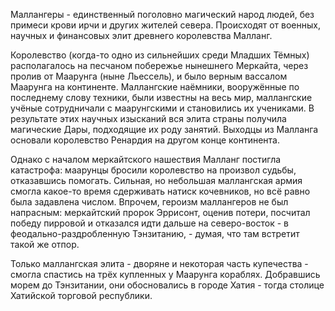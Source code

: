 Маллангеры - единственный поголовно магический народ людей, без примеси крови ирчи и других жителей севера. Происходят от военных, научных и финансовых элит древнего королевства Малланг.

Королевство (когда-то одно из сильнейших среди Младших Тёмных) располагалось на песчаном побережье нынешнего Меркайта, через пролив от Маарунга (ныне Льессель), и было верным вассалом Маарунга на континенте. Маллангские наёмники, вооружённые по последнему слову техники, были известны на весь мир, маллангские учёные сотрудничали с маарунгскими и становились их учениками. В результате этих научных изысканий вся элита страны получила магические Дары, подходящие их роду занятий. Выходцы из Малланга основали королевство Ренардия на другом конце континента.

Однако с началом меркайтского нашествия Малланг постигла катастрофа: маарунцы бросили королевство на произвол судьбы, отказавшись помогать. Сильная, но небольшая маллангская армия смогла какое-то время сдерживать натиск кочевников, но всё равно была задавлена числом. Впрочем, героизм маллангеров не был напрасным: меркайтский пророк Эррисонт, оценив потери, посчитал победу пирровой и отказался идти дальше на северо-восток - в феодально-раздробленную Тэнзитанию, - думая, что там встретит такой же отпор.

Только маллангская элита - дворяне и некоторая часть купечества - смогла спастись на трёх купленных у Маарунга кораблях. Добравшись морем до Тэнзитании, они обосновались в городе Хатия - тогда столице Хатийской торговой республики.
